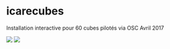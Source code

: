 # icarecubes
Installation interactive pour 60 cubes pilotés via OSC
Avril 2017

<img src="https://lh3.googleusercontent.com/BfsDj6AUZ2f3oZ9RIBzwN3LOF8NuJUgYhxkEYln1vcFJ3HbyHjJYR2M7Fhd4p_rbq5MnxVwyT72MKp5rEwrqRqVlr7fHc3fCwFvH9enLT_qvGdKoz6MR-1seN879HTNDPHiAGNgkJYLKmEXFblNz2QWKeMftS7Kg-MfQf2xgd8YXxBBsZhdELrlK-5faboVq0gZKYmZ_q-PP_3eZlFOHRAekyOk263WAFZ_75E5eocSW284xgHZ-p71RPj7__x92OfGoCKXPrgH5WwVJek0GjsDg7cnkcmBWecnJ_KhLVtpABsIkX2ii_kkop08UE6oMufYGoLBIdQRxxwJHoXZSAwLd2KVhiLVbxRZ5bbkACDGxlMeZixmD83H4tk6-ySsfrUvPeg03Rtpyywv9JeQxhZqUfU8OKy4boW6qC_J8wvNlYCaJM1G7rKWnn0gHfP5xKHEVBiHzMlFcqxDhGWYSjuo0TrKyf6h0JAGlwa7rb4xhbFWzvJhsJpgO6J1fTKJqQPfaEKm-SFYEbM8tZH1_k9BCm8n24xMNXNm1vragqJ12NJIDKrDfk1_mUgbZbmJX24sSlFOb6DGpxWAUCXBMdgAoFZgVZ-4-z-tgTm2x1acBuDwq8xxn5KQzZ_he7kVsCadjqgODe541nZupnrq5VvGeS_mdZC6oGwcGTWJiRA=w1235-h926-no">

<img src="https://lh3.googleusercontent.com/hd8r8yzcu0k2BYaQnSefFx51kIXPliY_l6bNjvVoa8n0Q2ZVFxdClJaa0TqA7R12-zZF6tWySAJTjaU3FTOJQ9DvFAq_WtC4masXjkajs78Ub-a6sn_XWiJY93Fl_6k7OCVjx4z54FH4BIi-o0Q3tbEmSVsMwfQgqCC1uV8qUZexWC7aZ0koItCKy9VLDFMZYSG1p1b5V6_YNjMLxuvIvdik5jYD2PCmmOnWXaLk9zyy9c7NmxqefNKbe_qPaigjLLgwwh8mftMDnPOst7xCPhMvSE57_kLYq2LomT7-417FsQT-A7M3Nu5giYJ1QMCJ54BANTd31KCKpJkRChV6Wwi5vqKgoylyJ6nQ7E04t5hhx1FGb0g7-EA8ChDl88aCsp1gZYMwrYVwPScoxeUzcWnfxtlje2JbXq3VZiB52J5c5vFmT8M5znY4ff0fNt5F15jpPQxS9qytfdAzU7usq_3p1z5zUCd3BuHDHF_VFzjazp76jN1h-mn6lLcZu2DMNdD_4c9tCkAsP0TBIOfa1p4pyZHbZFu4-peRWhf1yZaBMS3W39koP3ALfup2XFiobsKoILiUToxsDUlgOhIkUQv8T4ogq116zw_HaD1jZHKfaGbxt42r2J0N1RlzUeggkgMMHLKLjIrPP6O_LIb2AjcD4KHjDI788kM777U2_bQ=w1183-h926-no">
